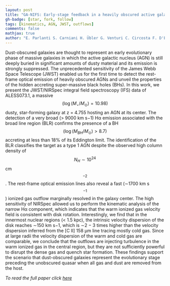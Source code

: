 ```yaml
---
layout: post
title: "GA-NIFS: Early-stage feedback in a heavily obscured active galactic nucleus at z = 4.76"
gh-badge: [star, fork, follow]
tags: [kinematics, AGN, JWST, outflows]
comments: false
mathjax: true
author: "E. Parlanti S. Carniani H. Übler G. Venturi C. Circosta F. D'Eugenio S. Arribas A. Bunker S. Charlot N. Lützgendorf R. Maiolino M. Perna B. Rodríguez Del Pino C. Willott T. Böker A. Cameron J. Chevallard G. Cresci G. Jones N. Kumari I. Lamperti J. Scholtz"
---
```


Dust-obscured galaxies are thought to represent an early evolutionary phase of massive galaxies in which the active galactic nucleus (AGN) is still deeply buried in significant amounts of dusty material and its emission is strongly suppressed. The unprecedented sensitivity of the James Webb Space Telescope (JWST) enabled us for the first time to detect the rest-frame optical emission of heavily obscured AGNs and unveil the properties of the hidden accreting super-massive black holes (BHs). In this work, we present the JWST/NIRSpec integral field spectroscopy (IFS) data of ALESS073.1, a massive $$(\log(M_{\star}/M_{\odot}) = 10.98)$$ dusty, star-forming galaxy at z = 4.755 hosting an AGN at its center. The detection of a very broad (> 9000 km s−1) Hα emission associated with the broad line region (BLR) confirms the presence of a BH $$(\log(M_{BH}/M_{\odot}) > 8.7)$$ accreting at less than 18% of its Eddington limit. The identification of the BLR classifies the target as a type 1 AGN despite the observed high column density of $$N_H ∼ 10^{24}$$ cm$$^{−2}$$. The rest-frame optical emission lines also reveal a fast (∼1700 km s$$^{−1}$$) ionized gas outflow marginally resolved in the galaxy center. The high sensitivity of NIRSpec allowed us to perform the kinematic analysis of the narrow Hα component, which indicates that the warm ionized gas velocity field is consistent with disk rotation. Interestingly, we find that in the innermost nuclear regions (< 1.5 kpc), the intrinsic velocity dispersion of the disk reaches ∼150 km s−1, which is ∼2 − 3 times higher than the velocity dispersion inferred from the [C II] 158 μm line tracing mostly cold gas. Since at large radii the velocity dispersion of the warm and cold gas are comparable, we conclude that the outflows are injecting turbulence in the warm ionized gas in the central region, but they are not sufficiently powerful to disrupt the dense gas and quench star formation. These findings support the scenario that dust-obscured galaxies represent the evolutionary stage preceding the unobscured quasar when all gas and dust are removed from the host.


<i>To read the full paper click <a href="https://ui.adsabs.harvard.edu/abs/2024A%26A...684A..24P/abstract">here</a></i>